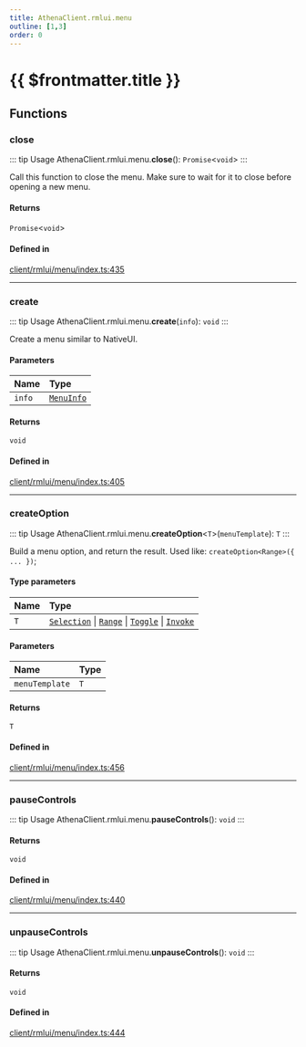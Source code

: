 ```yaml
---
title: AthenaClient.rmlui.menu
outline: [1,3]
order: 0
---
```


# {{ $frontmatter.title }}


## Functions

### close

::: tip Usage
AthenaClient.rmlui.menu.**close**(): `Promise`<`void`\>
:::

Call this function to close the menu.
Make sure to wait for it to close before opening a new menu.

#### Returns

`Promise`<`void`\>

#### Defined in

[client/rmlui/menu/index.ts:435](https://github.com/Stuyk/altv-athena/blob/90cd63d/src/core/client/rmlui/menu/index.ts#L435)

___

### create

::: tip Usage
AthenaClient.rmlui.menu.**create**(`info`): `void`
:::

Create a menu similar to NativeUI.

#### Parameters

| Name | Type |
| :------ | :------ |
| `info` | [`MenuInfo`](../interfaces/client_rmlui_menu_menuInterfaces_MenuInfo.md) |

#### Returns

`void`

#### Defined in

[client/rmlui/menu/index.ts:405](https://github.com/Stuyk/altv-athena/blob/90cd63d/src/core/client/rmlui/menu/index.ts#L405)

___

### createOption

::: tip Usage
AthenaClient.rmlui.menu.**createOption**<`T`\>(`menuTemplate`): `T`
:::

Build a menu option, and return the result.
Used like: `createOption<Range>({ ... })`;

#### Type parameters

| Name | Type |
| :------ | :------ |
| `T` | [`Selection`](../interfaces/client_rmlui_menu_menuInterfaces_Selection.md) \| [`Range`](../interfaces/client_rmlui_menu_menuInterfaces_Range.md) \| [`Toggle`](../interfaces/client_rmlui_menu_menuInterfaces_Toggle.md) \| [`Invoke`](../interfaces/client_rmlui_menu_menuInterfaces_Invoke.md) |

#### Parameters

| Name | Type |
| :------ | :------ |
| `menuTemplate` | `T` |

#### Returns

`T`

#### Defined in

[client/rmlui/menu/index.ts:456](https://github.com/Stuyk/altv-athena/blob/90cd63d/src/core/client/rmlui/menu/index.ts#L456)

___

### pauseControls

::: tip Usage
AthenaClient.rmlui.menu.**pauseControls**(): `void`
:::

#### Returns

`void`

#### Defined in

[client/rmlui/menu/index.ts:440](https://github.com/Stuyk/altv-athena/blob/90cd63d/src/core/client/rmlui/menu/index.ts#L440)

___

### unpauseControls

::: tip Usage
AthenaClient.rmlui.menu.**unpauseControls**(): `void`
:::

#### Returns

`void`

#### Defined in

[client/rmlui/menu/index.ts:444](https://github.com/Stuyk/altv-athena/blob/90cd63d/src/core/client/rmlui/menu/index.ts#L444)
